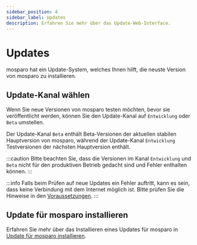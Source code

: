 ```yaml
---
sidebar_position: 4
sidebar_label: Updates
description: Erfahren Sie mehr über das Update-Web-Interface.
---
```


# Updates

mosparo hat ein Update-System, welches Ihnen hilft, die neuste Version von mosparo zu installieren.

## Update-Kanal wählen

Wenn Sie neue Versionen von mosparo testen möchten, bevor sie veröffentlicht werden, können Sie den Update-Kanal auf `Entwicklung` oder `Beta` umstellen.

Der Update-Kanal `Beta` enthält Beta-Versionen der aktuellen stabilen Hauptversion von mosparo, während der Update-Kanal `Entwicklung` Testversionen der nächsten Hauptversion enthält.

:::caution
Bitte beachten Sie, dass die Versionen im Kanal `Entwicklung` und `Beta` nicht für den produktiven Betrieb gedacht sind und Fehler enthalten können.
:::

:::info
Falls beim Prüfen auf neue Updates ein Fehler auftritt, kann es sein, dass keine Verbindung mit dem Internet möglich ist. Bitte prüfen Sie die Hinweise in den [Voraussetzungen](../installation/requirements#verbindung-zum-internet).
:::

## Update für mosparo installieren

Erfahren Sie mehr über das Installieren eines Updates für mosparo in [Update für mosparo installieren](../installation/update).